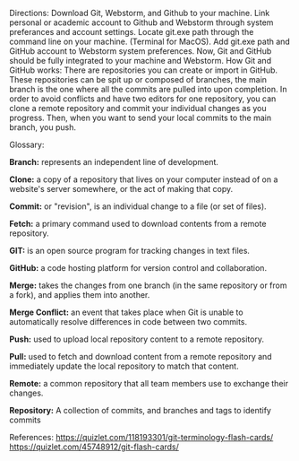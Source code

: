 Directions:
Download Git, Webstorm, and Github to your machine. 
Link personal or academic account to Github and Webstorm through system preferances and account settings.
Locate git.exe path through the command line on your machine. (Terminal for MacOS).
Add git.exe path and GitHub account to Webstorm system preferences. 
Now, Git and GitHub should be fully integrated to your machine and Webstorm. 
How Git and GitHub works: 
There are repositories you can create or import in GitHub. These repositories can be spit up or composed of branches, the main branch is the one where all the commits are pulled into upon completion.
In order to avoid conflicts and have two editors for one repository, you can clone a remote repository and commit your individual changes as you progress. Then, when you want to send your local commits to the main branch, you push.  





Glossary:

**Branch:**
represents an independent line of development.

**Clone:**
a copy of a repository that lives on your computer instead of on a website's server somewhere, or the act of making that copy.

**Commit:**
or "revision", is an individual change to a file (or set of files).

**Fetch:**
a primary command used to download contents from a remote repository.

**GIT:**
is an open source program for tracking changes in text files.

**GitHub:**
a code hosting platform for version control and collaboration.

**Merge:**
takes the changes from one branch (in the same repository or from a fork), and applies them into another.

**Merge Conflict:**
an event that takes place when Git is unable to automatically resolve differences in code between two commits.

**Push:**
used to upload local repository content to a remote repository.

**Pull:**
used to fetch and download content from a remote repository and immediately update the local repository to match that content.

**Remote:**
a common repository that all team members use to exchange their changes.

**Repository:**
A collection of commits, and branches and tags to identify commits

References:
https://quizlet.com/118193301/git-terminology-flash-cards/
https://quizlet.com/45748912/git-flash-cards/
